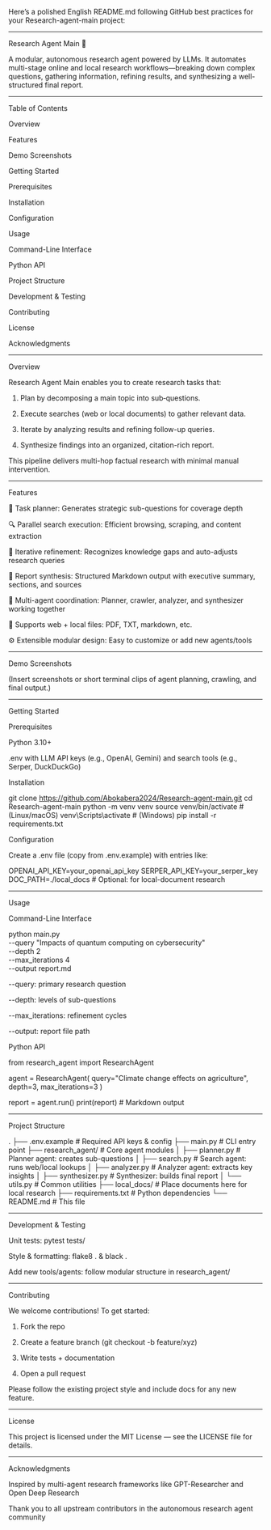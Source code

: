 Here’s a polished English README.md following GitHub best practices for your Research-agent-main project:


---

Research Agent Main 🧠

A modular, autonomous research agent powered by LLMs. It automates multi-stage online and local research workflows—breaking down complex questions, gathering information, refining results, and synthesizing a well-structured final report.


---

Table of Contents

Overview

Features

Demo Screenshots

Getting Started

Prerequisites

Installation

Configuration


Usage

Command-Line Interface

Python API


Project Structure

Development & Testing

Contributing

License

Acknowledgments



---

Overview

Research Agent Main enables you to create research tasks that:

1. Plan by decomposing a main topic into sub‐questions.


2. Execute searches (web or local documents) to gather relevant data.


3. Iterate by analyzing results and refining follow-up queries.


4. Synthesize findings into an organized, citation-rich report.



This pipeline delivers multi-hop factual research with minimal manual intervention.


---

Features

🧭 Task planner: Generates strategic sub-questions for coverage depth

🔍 Parallel search execution: Efficient browsing, scraping, and content extraction

🔄 Iterative refinement: Recognizes knowledge gaps and auto-adjusts research queries

📝 Report synthesis: Structured Markdown output with executive summary, sections, and sources

🧠 Multi-agent coordination: Planner, crawler, analyzer, and synthesizer working together

📂 Supports web + local files: PDF, TXT, markdown, etc.

⚙️ Extensible modular design: Easy to customize or add new agents/tools



---

Demo Screenshots

(Insert screenshots or short terminal clips of agent planning, crawling, and final output.)


---

Getting Started

Prerequisites

Python 3.10+

.env with LLM API keys (e.g., OpenAI, Gemini) and search tools (e.g., Serper, DuckDuckGo)


Installation

git clone https://github.com/Abokabera2024/Research-agent-main.git
cd Research-agent-main
python -m venv venv
source venv/bin/activate   # (Linux/macOS)
venv\Scripts\activate      # (Windows)
pip install -r requirements.txt

Configuration

Create a .env file (copy from .env.example) with entries like:

OPENAI_API_KEY=your_openai_api_key
SERPER_API_KEY=your_serper_key
DOC_PATH=./local_docs   # Optional: for local-document research


---

Usage

Command-Line Interface

python main.py \
  --query "Impacts of quantum computing on cybersecurity" \
  --depth 2 \
  --max_iterations 4 \
  --output report.md

--query: primary research question

--depth: levels of sub-questions

--max_iterations: refinement cycles

--output: report file path


Python API

from research_agent import ResearchAgent

agent = ResearchAgent(
    query="Climate change effects on agriculture",
    depth=3,
    max_iterations=3
)

report = agent.run()
print(report)  # Markdown output


---

Project Structure

.
├── .env.example            # Required API keys & config
├── main.py                 # CLI entry point
├── research_agent/         # Core agent modules
│   ├── planner.py          # Planner agent: creates sub-questions
│   ├── search.py           # Search agent: runs web/local lookups
│   ├── analyzer.py         # Analyzer agent: extracts key insights
│   ├── synthesizer.py      # Synthesizer: builds final report
│   └── utils.py            # Common utilities
├── local_docs/             # Place documents here for local research
├── requirements.txt        # Python dependencies
└── README.md               # This file


---

Development & Testing

Unit tests: pytest tests/

Style & formatting: flake8 . & black .

Add new tools/agents: follow modular structure in research_agent/



---

Contributing

We welcome contributions! To get started:

1. Fork the repo


2. Create a feature branch (git checkout -b feature/xyz)


3. Write tests + documentation


4. Open a pull request



Please follow the existing project style and include docs for any new feature.


---

License

This project is licensed under the MIT License — see the LICENSE file for details.


---

Acknowledgments

Inspired by multi-agent research frameworks like GPT-Researcher and Open Deep Research

Thank you to all upstream contributors in the autonomous research agent community


